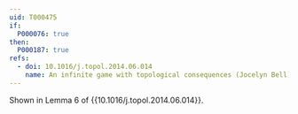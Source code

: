 ```yaml
---
uid: T000475
if:
  P000076: true
then:
  P000187: true
refs:
  - doi: 10.1016/j.topol.2014.06.014
    name: An infinite game with topological consequences (Jocelyn Bell)
---
```


Shown in Lemma 6 of {{10.1016/j.topol.2014.06.014}}.
